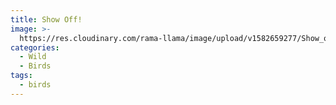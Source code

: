 ```yaml
---
title: Show Off!
image: >-
  https://res.cloudinary.com/rama-llama/image/upload/v1582659277/Show_off_vnkesf.jpg
categories:
  - Wild
  - Birds
tags:
  - birds
---
```


